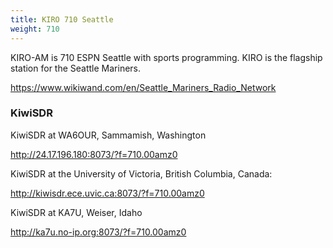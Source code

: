 ```yaml
---
title: KIRO 710 Seattle
weight: 710
---
```

KIRO-AM is 710 ESPN Seattle with sports programming.
KIRO is the flagship station for the Seattle Mariners.

https://www.wikiwand.com/en/Seattle_Mariners_Radio_Network

### KiwiSDR

KiwiSDR at WA6OUR, Sammamish, Washington

http://24.17.196.180:8073/?f=710.00amz0

KiwiSDR at the University of Victoria,
British Columbia, Canada:

http://kiwisdr.ece.uvic.ca:8073/?f=710.00amz0

KiwiSDR at KA7U, Weiser, Idaho

http://ka7u.no-ip.org:8073/?f=710.00amz0
